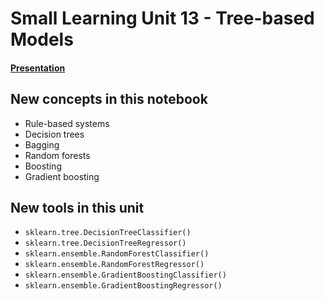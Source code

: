 # Small Learning Unit 13 - Tree-based Models

#### [Presentation](https://docs.google.com/presentation/d/1jJXSc0GshM5y_VOtKxRpUyUIq_t5iN7i_LCjKZVtMPQ/edit#slide=id.g5cb5646aaa_0_0)

## New concepts in this notebook
- Rule-based systems
- Decision trees
- Bagging
- Random forests
- Boosting
- Gradient boosting

 
 ## New tools in this unit
* `sklearn.tree.DecisionTreeClassifier()`
* `sklearn.tree.DecisionTreeRegressor()`
* `sklearn.ensemble.RandomForestClassifier()`
* `sklearn.ensemble.RandomForestRegressor()`
* `sklearn.ensemble.GradientBoostingClassifier()`
* `sklearn.ensemble.GradientBoostingRegressor()`

